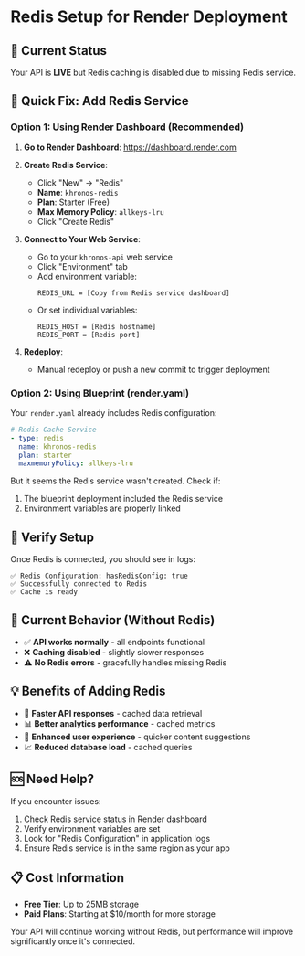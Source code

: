 # Redis Setup for Render Deployment

## 🚨 Current Status
Your API is **LIVE** but Redis caching is disabled due to missing Redis service.

## 🔧 Quick Fix: Add Redis Service

### Option 1: Using Render Dashboard (Recommended)

1. **Go to Render Dashboard**: https://dashboard.render.com
2. **Create Redis Service**:
   - Click "New" → "Redis"
   - **Name**: `khronos-redis`
   - **Plan**: Starter (Free)
   - **Max Memory Policy**: `allkeys-lru`
   - Click "Create Redis"

3. **Connect to Your Web Service**:
   - Go to your `khronos-api` web service
   - Click "Environment" tab
   - Add environment variable:
     ```
     REDIS_URL = [Copy from Redis service dashboard]
     ```
   - Or set individual variables:
     ```
     REDIS_HOST = [Redis hostname]
     REDIS_PORT = [Redis port]
     ```

4. **Redeploy**: 
   - Manual redeploy or push a new commit to trigger deployment

### Option 2: Using Blueprint (render.yaml)

Your `render.yaml` already includes Redis configuration:
```yaml
# Redis Cache Service
- type: redis
  name: khronos-redis
  plan: starter
  maxmemoryPolicy: allkeys-lru
```

But it seems the Redis service wasn't created. Check if:
1. The blueprint deployment included the Redis service
2. Environment variables are properly linked

## 🎯 Verify Setup

Once Redis is connected, you should see in logs:
```
✅ Redis Configuration: hasRedisConfig: true
✅ Successfully connected to Redis
✅ Cache is ready
```

## 🔄 Current Behavior (Without Redis)

- ✅ **API works normally** - all endpoints functional
- ❌ **Caching disabled** - slightly slower responses
- ⚠️ **No Redis errors** - gracefully handles missing Redis

## 💡 Benefits of Adding Redis

- 🚀 **Faster API responses** - cached data retrieval
- 📊 **Better analytics performance** - cached metrics
- 🔄 **Enhanced user experience** - quicker content suggestions
- 📈 **Reduced database load** - cached queries

## 🆘 Need Help?

If you encounter issues:
1. Check Redis service status in Render dashboard
2. Verify environment variables are set
3. Look for "Redis Configuration" in application logs
4. Ensure Redis service is in the same region as your app

## 📋 Cost Information

- **Free Tier**: Up to 25MB storage
- **Paid Plans**: Starting at $10/month for more storage

Your API will continue working without Redis, but performance will improve significantly once it's connected. 